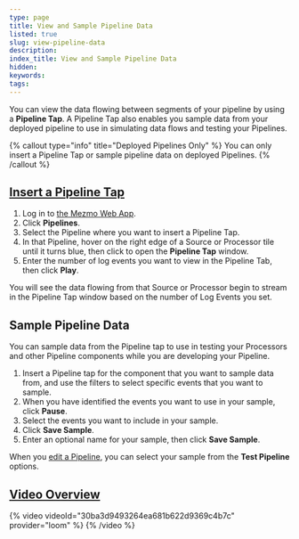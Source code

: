 ```yaml
---
type: page
title: View and Sample Pipeline Data
listed: true
slug: view-pipeline-data
description: 
index_title: View and Sample Pipeline Data
hidden: 
keywords: 
tags: 
---
```


You can view the data flowing between segments of your pipeline by using a **Pipeline Tap**. A Pipeline Tap also enables you sample data from your deployed pipeline to use in simulating data flows and testing your Pipelines. 

{% callout type="info" title="Deployed Pipelines Only" %}
You can only insert a Pipeline Tap or sample pipeline data on deployed Pipelines.
{% /callout %}

## [Insert a Pipeline Tap](https://docs.mezmo.com/docs/view-and-sample-pipeline-data#insert-a-pipeline-tap)

1. Log in to [the Mezmo Web App](https://app.mezmo.com/).
2. Click **Pipelines**.
3. Select the Pipeline where you want to insert a Pipeline Tap.
4. In that Pipeline, hover on the right edge of a Source or Processor tile until it turns blue, then click to open the **Pipeline Tap** window.
5. Enter the number of log events you want to view in the Pipeline Tab, then click **Play**.

You will see the data flowing from that Source or Processor begin to stream in the Pipeline Tap window based on the number of Log Events you set.

## Sample Pipeline Data

You can sample data from the Pipeline tap to use in testing your Processors and other Pipeline components while you are developing your Pipeline.

1. Insert a Pipeline tap for the component that you want to sample data from, and use the filters to select specific events that you want to sample.
2. When you have identified the events you want to use in your sample, click **Pause**.
3. Select the events you want to include in your sample.
4. Click **Save Sample**.
5. Enter an optional name for your sample, then click **Save Sample**.

When you [edit a Pipeline](/docs/edit-a-log-data-pipeline), you can select your sample from the **Test Pipeline** options.

## [Video Overview](https://docs.mezmo.com/docs/view-and-sample-pipeline-data#video-overview)

{% video videoId="30ba3d9493264ea681b622d9369c4b7c" provider="loom" %}
{% /video %}